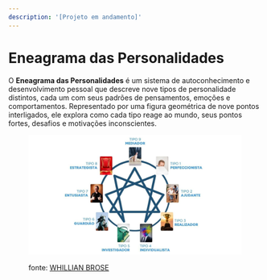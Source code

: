 ```yaml
---
description: '[Projeto em andamento]'
---
```


# Eneagrama das Personalidades

O **Eneagrama das Personalidades** é um sistema de autoconhecimento e desenvolvimento pessoal que descreve nove tipos de personalidade distintos, cada um com seus padrões de pensamentos, emoções e comportamentos. Representado por uma figura geométrica de nove pontos interligados, ele explora como cada tipo reage ao mundo, seus pontos fortes, desafios e motivações inconscientes.

<figure><img src=".gitbook/assets/image.png" alt=""><figcaption><p>fonte: <a href="https://whillianbrose.com.br/">WHILLIAN BROSE</a></p></figcaption></figure>
